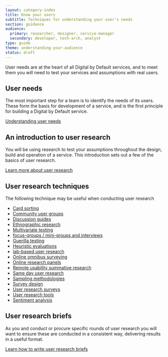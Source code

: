 ```yaml
---
layout: category-index
title: Know your users
subtitle: Techniques for understanding your user's needs
section: guidance
audience:
  primary: researcher, designer, service-manager
  secondary: developer, tech-arch, analyst
type: guide
theme: understanding-your-audience
status: draft
---
```


User needs are at the heart of all Digital by Default services, and to meet them you will need to test your services and assumptions with real users.

## User needs

The most important step for a team is to identify the needs of its users. These form the basis for development of a service, and is the first principle for building a Digital by Default service.

[Understanding user needs](understandinguserneeds.html)


## An introduction to user research

You will be using research to test your assumptions throughout the design, build and operation of a service. This introduction sets out a few of the basics of user research.

[Learn more about user research](introductiontouserresearch.html)

## User research techniques

The following technique may be useful when conducting user research

<ul>
  <li><a href="/users/cardsorting.html">Card sorting</a></li>
  <li><a href="/users/communityusergroups.html">Community user groups</a></li>
  <li><a href="/users/discussionguides.html">Discussion guides</a></li>
  <li><a href="/users/ethnographicresearch.html">Ethnographic research</a></li>
  <li><a href="/users/multivariatetesting.html">Multivariate testing</a></li>
  <li><a href="/users/focusgroupsminigroupsandinterviews.html">focus-groups / mini-groups and interviews</a></li>
  <li><a href="/users/guerillatesting.html">Guerilla testing</a></li>
  <li><a href="/users/heuristicevaluations.html">Heuristic evaluations</a></li>
  <li><a href="/users/labbasedusertesting.html">lab-based user research</a></li>
  <li><a href="/users/onlineomnibussurveying.html">Online omnibus surveying</a></li>
  <li><a href="/users/onlineresearchpanels.html">Online research panels</a></li>
  <li><a href="/users/remoteusabilitysummativetesting.html">Remote usability summative research</a></li>
  <li><a href="/users/samedayusertesting.html">Same day user research</a></li>
  <li><a href="/users/samplingmethodologies.html">Sampling methodologies</a></li>
  <li><a href="/users/surveydesign.html">Survey design</a></li>
  <li><a href="/users/userresearchsurveys.html">User research surveys</a></li>
  <li><a href="/users/userresearchtools.html">User research tools</a></li>
  <li><a href="/users/sentimentanalysis.html">Sentiment analysis</a></li>
</ul>

## User research briefs

As you and conduct or procure specific rounds of user research you will want to ensure these are conducted in a consistent way, delivering results in a useful format.

[Learn how to write user research briefs](/users/userresearchbriefs.html)
